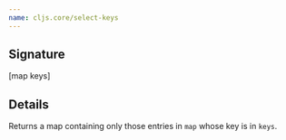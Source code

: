 ```yaml
---
name: cljs.core/select-keys
---
```


## Signature
[map keys]


## Details

Returns a map containing only those entries in `map` whose key is in `keys`.
